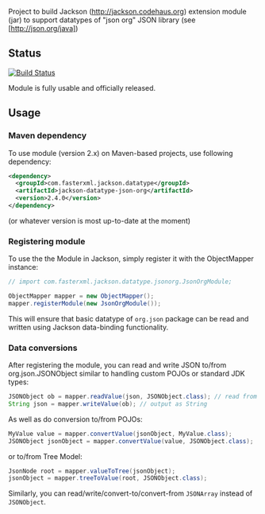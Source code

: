 Project to build Jackson (http://jackson.codehaus.org) extension module (jar) to support datatypes of "json org" JSON library (see [http://json.org/java])

## Status

[![Build Status](https://travis-ci.org/FasterXML/jackson-datatype-json-org.svg)](https://travis-ci.org/FasterXML/jackson-datatype-json-org)

Module is fully usable and officially released.

## Usage

### Maven dependency

To use module (version 2.x) on Maven-based projects, use following dependency:

```xml
<dependency>
  <groupId>com.fasterxml.jackson.datatype</groupId>
  <artifactId>jackson-datatype-json-org</artifactId>
  <version>2.4.0</version>
</dependency>
```

(or whatever version is most up-to-date at the moment)

### Registering module

To use the the Module in Jackson, simply register it with the ObjectMapper instance:

```java
// import com.fasterxml.jackson.datatype.jsonorg.JsonOrgModule;

ObjectMapper mapper = new ObjectMapper();
mapper.registerModule(new JsonOrgModule());
```

This will ensure that basic datatype of `org.json` package can be read and written using Jackson data-binding functionality.

### Data conversions

After registering the module, you can read and write JSON to/from org.json.JSONObject similar to handling custom POJOs or standard JDK types:

```java
JSONObject ob = mapper.readValue(json, JSONObject.class); // read from a source
String json = mapper.writeValue(ob); // output as String
```

As well as do conversion to/from POJOs:

```java
MyValue value = mapper.convertValue(jsonObject, MyValue.class);
JSONObject jsonObject = mapper.convertValue(value, JSONObject.class);
```

or to/from Tree Model:

```java
JsonNode root = mapper.valueToTree(jsonObject);
jsonObject = mapper.treeToValue(root, JSONObject.class);
```

Similarly, you can read/write/convert-to/convert-from `JSONArray` instead of `JSONObject`.
